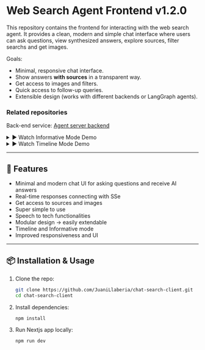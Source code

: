 # Web Search Agent Frontend v1.2.0

This repository contains the frontend for interacting with the web search agent. It provides a clean, modern and simple chat interface where users can ask questions, view synthesized answers, explore sources, filter searchs and get images.

Goals:

* Minimal, responsive chat interface.
* Show answers **with sources** in a transparent way.
* Get access to images and filters.
* Quick access to follow-up queries.
* Extensible design (works with different backends or LangGraph agents).

### Related repositories

Back-end service: [Agent server backend](https://github.com/JuaniLlaberia/chat-search-server)

<details>
  <summary>▶️ Watch Informative Mode Demo</summary>
  
  https://github.com/user-attachments/assets/eeeb86cc-686a-48fb-97df-72b095d1540f


</details>

<details>
  <summary>▶️ Watch Timeline Mode Demo</summary>
  
  https://github.com/user-attachments/assets/010bdf4d-b286-4ad9-9b9d-6602612d8e74


</details>

---

## 🚀 Features

* Minimal and modern chat UI for asking questions and receive AI answers
* Real-time responses connecting with SSe
* Get access to sources and images
* Super simple to use
* Speech to tech functionalities
* Modular design → easily extendable
* Timeline and Informative mode
* Improved responsiveness and UI

---

## 📦 Installation & Usage
1. Clone the repo:
   ```bash
   git clone https://github.com/JuaniLlaberia/chat-search-client.git
   cd chat-search-client
   ```
2. Install dependencies:
   ```bash
   npm install
   ```
3. Run Nextjs app locally:

   ```bash
   npm run dev
   ```
